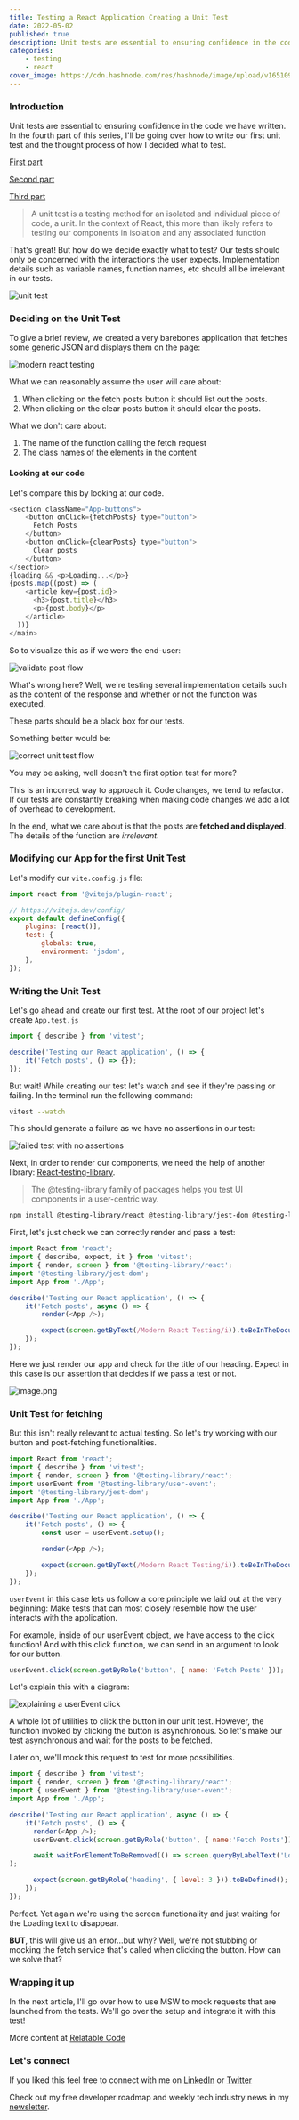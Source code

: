 ```yaml
---
title: Testing a React Application Creating a Unit Test
date: 2022-05-02
published: true
description: Unit tests are essential to ensuring confidence in the code we have written. In the fourth part of this series, I'll be going over how to write our first unit test and the thought process of how I decided what to test.
categories:
    - testing
    - react
cover_image: https://cdn.hashnode.com/res/hashnode/image/upload/v1651098470347/9coA_akWr.png
---
```


### Introduction

Unit tests are essential to ensuring confidence in the code we have written. In the fourth part of this series, I'll be going over how to write our first unit test and the thought process of how I decided what to test.

[First part](https://relatablecode.com/testing-a-react-application-the-modern-approach/)

[Second part](https://relatablecode.com/testing-a-react-application-the-setup/)

[Third part](https://relatablecode.com/testing-a-react-application-what-is-vitest/)

> A unit test is a testing method for an isolated and individual piece of code, a unit. In the context of React, this more than likely refers to testing our components in isolation and any associated function

That's great! But how do we decide exactly what to test? Our tests should only be concerned with the interactions the user expects. Implementation details such as variable names, function names, etc should all be irrelevant in our tests.

![unit test](https://cdn.hashnode.com/res/hashnode/image/upload/v1651460964006/RZ_YF4dY_.png)

### Deciding on the Unit Test

To give a brief review, we created a very barebones application that fetches some generic JSON and displays them on the page:

![modern react testing](https://cdn.hashnode.com/res/hashnode/image/upload/v1651461010761/zC7Hk3jwu.png)

What we can reasonably assume the user will care about:

1. When clicking on the fetch posts button it should list out the posts.
2. When clicking on the clear posts button it should clear the posts.

What we don't care about:

1. The name of the function calling the fetch request
2. The class names of the elements in the content

#### Looking at our code

Let's compare this by looking at our code.

```js
<section className="App-buttons">
    <button onClick={fetchPosts} type="button">
      Fetch Posts
    </button>
    <button onClick={clearPosts} type="button">
      Clear posts
    </button>
</section>
{loading && <p>Loading...</p>}
{posts.map((post) => (
    <article key={post.id}>
      <h3>{post.title}</h3>
      <p>{post.body}</p>
    </article>
  ))}
</main>
```

So to visualize this as if we were the end-user:

![validate post flow](https://cdn.hashnode.com/res/hashnode/image/upload/v1651461151484/_TP3g_2HH.png)

What's wrong here? Well, we're testing several implementation details such as the content of the response and whether or not the function was executed.

These parts should be a black box for our tests.

Something better would be:

![correct unit test flow](https://cdn.hashnode.com/res/hashnode/image/upload/v1651461198905/uvkLzt9lm.png)

You may be asking, well doesn't the first option test for more?

This is an incorrect way to approach it. Code changes, we tend to refactor. If our tests are constantly breaking when making code changes we add a lot of overhead to development.

In the end, what we care about is that the posts are **fetched and displayed**. The details of the function are _irrelevant_.

### Modifying our App for the first Unit Test

Let's modify our `vite.config.js` file:

```js
import react from '@vitejs/plugin-react';

// https://vitejs.dev/config/
export default defineConfig({
	plugins: [react()],
	test: {
		globals: true,
		environment: 'jsdom',
	},
});
```

### Writing the Unit Test

Let's go ahead and create our first test. At the root of our project let's create `App.test.js`

```js
import { describe } from 'vitest';

describe('Testing our React application', () => {
	it('Fetch posts', () => {});
});
```

But wait! While creating our test let's watch and see if they're passing or failing. In the terminal run the following command:

```bash
vitest --watch
```

This should generate a failure as we have no assertions in our test:

![failed test with no assertions](https://cdn.hashnode.com/res/hashnode/image/upload/v1651461390079/Fk_dyHpbK.png)

Next, in order to render our components, we need the help of another library: [React-testing-library](https://testing-library.com/docs/react-testing-library/intro/).

> The @testing-library family of packages helps you test UI components in a user-centric way.

```bash
npm install @testing-library/react @testing-library/jest-dom @testing-library/user-events --save-dev
```

First, let's just check we can correctly render and pass a test:

```js
import React from 'react';
import { describe, expect, it } from 'vitest';
import { render, screen } from '@testing-library/react';
import '@testing-library/jest-dom';
import App from './App';

describe('Testing our React application', () => {
	it('Fetch posts', async () => {
		render(<App />);

		expect(screen.getByText(/Modern React Testing/i)).toBeInTheDocument();
	});
});
```

Here we just render our app and check for the title of our heading. Expect in this case is our assertion that decides if we pass a test or not.

![image.png](https://cdn.hashnode.com/res/hashnode/image/upload/v1651461506563/0mI3pyql6.png)

### Unit Test for fetching

But this isn't really relevant to actual testing. So let's try working with our button and post-fetching functionalities.

```js
import React from 'react';
import { describe } from 'vitest';
import { render, screen } from '@testing-library/react';
import userEvent from '@testing-library/user-event';
import '@testing-library/jest-dom';
import App from './App';

describe('Testing our React application', () => {
	it('Fetch posts', () => {
		const user = userEvent.setup();

		render(<App />);

		expect(screen.getByText(/Modern React Testing/i)).toBeInTheDocument();
	});
});
```

`userEvent` in this case lets us follow a core principle we laid out at the very beginning: Make tests that can most closely resemble how the user interacts with the application.

For example, inside of our userEvent object, we have access to the click function! And with this click function, we can send in an argument to look for our button.

```js
userEvent.click(screen.getByRole('button', { name: 'Fetch Posts' }));
```

Let's explain this with a diagram:

![explaining a userEvent click](https://cdn.hashnode.com/res/hashnode/image/upload/v1651461598950/AEKziXpL-.png)

A whole lot of utilities to click the button in our unit test. However, the function invoked by clicking the button is asynchronous. So let's make our test asynchronous and wait for the posts to be fetched.

Later on, we'll mock this request to test for more possibilities.

```js
import { describe } from 'vitest';
import { render, screen } from '@testing-library/react';
import { userEvent } from '@testing-library/user-event';
import App from './App';

describe('Testing our React application', async () => {
    it('Fetch posts', () => {
      render(<App />);
      userEvent.click(screen.getByRole('button', { name:'Fetch Posts'}));

      await waitForElementToBeRemoved(() => screen.queryByLabelText('Loading...')
);

      expect(screen.getByRole('heading', { level: 3 })).toBeDefined();
    });
});
```

Perfect. Yet again we're using the screen functionality and just waiting for the Loading text to disappear.

**BUT**, this will give us an error...but why? Well, we're not stubbing or mocking the fetch service that's called when clicking the button. How can we solve that?

### Wrapping it up

In the next article, I'll go over how to use MSW to mock requests that are launched from the tests. We'll go over the setup and integrate it with this test!

More content at [Relatable Code](https://relatablecode.com)

### Let's connect

If you liked this feel free to connect with me on [LinkedIn](https://www.linkedin.com/in/relatablecode) or [Twitter](https://twitter.com/relatablecoder)

Check out my free developer roadmap and weekly tech industry news in my [newsletter](https://relatablecode.substack.com/).
